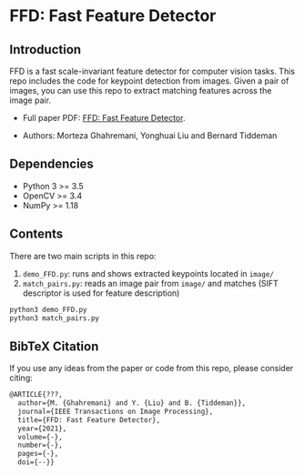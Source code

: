 
# FFD: Fast Feature Detector

## Introduction
FFD is a fast scale-invariant feature detector for computer vision tasks. This repo includes the code for keypoint detection from images. Given a pair of images, you can use this repo to extract matching features across the image pair.



* Full paper PDF: [FFD: Fast Feature Detector](https://???).

* Authors: Morteza Ghahremani, Yonghuai Liu and Bernard Tiddeman



## Dependencies
* Python 3 >= 3.5
* OpenCV >= 3.4 
* NumPy >= 1.18


## Contents
There are two main scripts in this repo:

1. `demo_FFD.py`: runs and shows extracted keypoints located in `image/`
2. `match_pairs.py`: reads an image pair from `image/` and matches (SIFT descriptor is used for feature description)

```sh
python3 demo_FFD.py
python3 match_pairs.py
```


## BibTeX Citation
If you use any ideas from the paper or code from this repo, please consider citing:

```txt
@ARTICLE{???,
  author={M. {Ghahremani} and Y. {Liu} and B. {Tiddeman}},
  journal={IEEE Transactions on Image Processing}, 
  title={FFD: Fast Feature Detector}, 
  year={2021},
  volume={-},
  number={-},
  pages={-},
  doi={--}}

```
